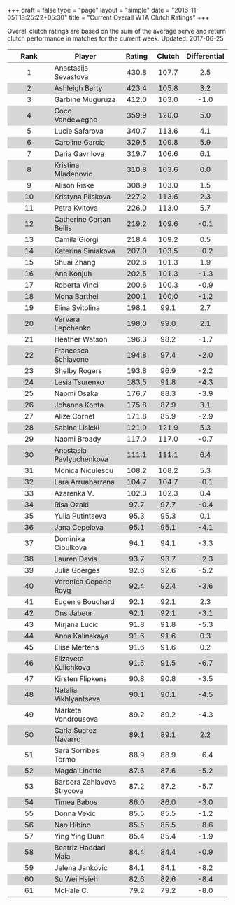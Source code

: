 +++
draft = false
type = "page" 
layout = "simple"
date = "2016-11-05T18:25:22+05:30"
title = "Current Overall WTA Clutch Ratings"
+++


Overall clutch ratings are based on the sum of the average serve and return clutch performance in matches for the current week. Updated: 2017-06-25


<table class='gmisc_table' style='border-collapse: collapse; margin-top: 1em; margin-bottom: 1em;' >
<thead>
<tr>
<th style='border-bottom: 1px solid grey; border-top: 2px solid grey; text-align: center;'>Rank</th>
<th style='border-bottom: 1px solid grey; border-top: 2px solid grey; text-align: center;'>Player</th>
<th style='border-bottom: 1px solid grey; border-top: 2px solid grey; text-align: center;'>Rating</th>
<th style='border-bottom: 1px solid grey; border-top: 2px solid grey; text-align: center;'>Clutch</th>
<th style='border-bottom: 1px solid grey; border-top: 2px solid grey; text-align: center;'>Differential</th>
</tr>
</thead>
<tbody>
<tr>
<td style='width:40%; text-align: center;'>1</td>
<td style='width:40%; text-align: left;'>Anastasija Sevastova</td>
<td style='width:40%; text-align: center;'>430.8</td>
<td style='width:40%; text-align: center;'>107.7</td>
<td style='width:40%; text-align: center;'>2.5</td>
</tr>
<tr style='background-color: #d6d6d6;'>
<td style='width:40%; background-color: #d6d6d6; text-align: center;'>2</td>
<td style='width:40%; background-color: #d6d6d6; text-align: left;'>Ashleigh Barty</td>
<td style='width:40%; background-color: #d6d6d6; text-align: center;'>423.4</td>
<td style='width:40%; background-color: #d6d6d6; text-align: center;'>105.8</td>
<td style='width:40%; background-color: #d6d6d6; text-align: center;'>3.2</td>
</tr>
<tr>
<td style='width:40%; text-align: center;'>3</td>
<td style='width:40%; text-align: left;'>Garbine Muguruza</td>
<td style='width:40%; text-align: center;'>412.0</td>
<td style='width:40%; text-align: center;'>103.0</td>
<td style='width:40%; text-align: center;'>-1.0</td>
</tr>
<tr style='background-color: #d6d6d6;'>
<td style='width:40%; background-color: #d6d6d6; text-align: center;'>4</td>
<td style='width:40%; background-color: #d6d6d6; text-align: left;'>Coco Vandeweghe</td>
<td style='width:40%; background-color: #d6d6d6; text-align: center;'>359.9</td>
<td style='width:40%; background-color: #d6d6d6; text-align: center;'>120.0</td>
<td style='width:40%; background-color: #d6d6d6; text-align: center;'>5.0</td>
</tr>
<tr>
<td style='width:40%; text-align: center;'>5</td>
<td style='width:40%; text-align: left;'>Lucie Safarova</td>
<td style='width:40%; text-align: center;'>340.7</td>
<td style='width:40%; text-align: center;'>113.6</td>
<td style='width:40%; text-align: center;'>4.1</td>
</tr>
<tr style='background-color: #d6d6d6;'>
<td style='width:40%; background-color: #d6d6d6; text-align: center;'>6</td>
<td style='width:40%; background-color: #d6d6d6; text-align: left;'>Caroline Garcia</td>
<td style='width:40%; background-color: #d6d6d6; text-align: center;'>329.5</td>
<td style='width:40%; background-color: #d6d6d6; text-align: center;'>109.8</td>
<td style='width:40%; background-color: #d6d6d6; text-align: center;'>5.9</td>
</tr>
<tr>
<td style='width:40%; text-align: center;'>7</td>
<td style='width:40%; text-align: left;'>Daria Gavrilova</td>
<td style='width:40%; text-align: center;'>319.7</td>
<td style='width:40%; text-align: center;'>106.6</td>
<td style='width:40%; text-align: center;'>6.1</td>
</tr>
<tr style='background-color: #d6d6d6;'>
<td style='width:40%; background-color: #d6d6d6; text-align: center;'>8</td>
<td style='width:40%; background-color: #d6d6d6; text-align: left;'>Kristina Mladenovic</td>
<td style='width:40%; background-color: #d6d6d6; text-align: center;'>310.8</td>
<td style='width:40%; background-color: #d6d6d6; text-align: center;'>103.6</td>
<td style='width:40%; background-color: #d6d6d6; text-align: center;'>0.0</td>
</tr>
<tr>
<td style='width:40%; text-align: center;'>9</td>
<td style='width:40%; text-align: left;'>Alison Riske</td>
<td style='width:40%; text-align: center;'>308.9</td>
<td style='width:40%; text-align: center;'>103.0</td>
<td style='width:40%; text-align: center;'>1.5</td>
</tr>
<tr style='background-color: #d6d6d6;'>
<td style='width:40%; background-color: #d6d6d6; text-align: center;'>10</td>
<td style='width:40%; background-color: #d6d6d6; text-align: left;'>Kristyna Pliskova</td>
<td style='width:40%; background-color: #d6d6d6; text-align: center;'>227.2</td>
<td style='width:40%; background-color: #d6d6d6; text-align: center;'>113.6</td>
<td style='width:40%; background-color: #d6d6d6; text-align: center;'>2.3</td>
</tr>
<tr>
<td style='width:40%; text-align: center;'>11</td>
<td style='width:40%; text-align: left;'>Petra Kvitova</td>
<td style='width:40%; text-align: center;'>226.0</td>
<td style='width:40%; text-align: center;'>113.0</td>
<td style='width:40%; text-align: center;'>5.7</td>
</tr>
<tr style='background-color: #d6d6d6;'>
<td style='width:40%; background-color: #d6d6d6; text-align: center;'>12</td>
<td style='width:40%; background-color: #d6d6d6; text-align: left;'>Catherine Cartan Bellis</td>
<td style='width:40%; background-color: #d6d6d6; text-align: center;'>219.2</td>
<td style='width:40%; background-color: #d6d6d6; text-align: center;'>109.6</td>
<td style='width:40%; background-color: #d6d6d6; text-align: center;'>-0.1</td>
</tr>
<tr>
<td style='width:40%; text-align: center;'>13</td>
<td style='width:40%; text-align: left;'>Camila Giorgi</td>
<td style='width:40%; text-align: center;'>218.4</td>
<td style='width:40%; text-align: center;'>109.2</td>
<td style='width:40%; text-align: center;'>0.5</td>
</tr>
<tr style='background-color: #d6d6d6;'>
<td style='width:40%; background-color: #d6d6d6; text-align: center;'>14</td>
<td style='width:40%; background-color: #d6d6d6; text-align: left;'>Katerina Siniakova</td>
<td style='width:40%; background-color: #d6d6d6; text-align: center;'>207.0</td>
<td style='width:40%; background-color: #d6d6d6; text-align: center;'>103.5</td>
<td style='width:40%; background-color: #d6d6d6; text-align: center;'>-0.2</td>
</tr>
<tr>
<td style='width:40%; text-align: center;'>15</td>
<td style='width:40%; text-align: left;'>Shuai Zhang</td>
<td style='width:40%; text-align: center;'>202.6</td>
<td style='width:40%; text-align: center;'>101.3</td>
<td style='width:40%; text-align: center;'>1.9</td>
</tr>
<tr style='background-color: #d6d6d6;'>
<td style='width:40%; background-color: #d6d6d6; text-align: center;'>16</td>
<td style='width:40%; background-color: #d6d6d6; text-align: left;'>Ana Konjuh</td>
<td style='width:40%; background-color: #d6d6d6; text-align: center;'>202.5</td>
<td style='width:40%; background-color: #d6d6d6; text-align: center;'>101.3</td>
<td style='width:40%; background-color: #d6d6d6; text-align: center;'>-1.3</td>
</tr>
<tr>
<td style='width:40%; text-align: center;'>17</td>
<td style='width:40%; text-align: left;'>Roberta Vinci</td>
<td style='width:40%; text-align: center;'>200.6</td>
<td style='width:40%; text-align: center;'>100.3</td>
<td style='width:40%; text-align: center;'>-0.9</td>
</tr>
<tr style='background-color: #d6d6d6;'>
<td style='width:40%; background-color: #d6d6d6; text-align: center;'>18</td>
<td style='width:40%; background-color: #d6d6d6; text-align: left;'>Mona Barthel</td>
<td style='width:40%; background-color: #d6d6d6; text-align: center;'>200.1</td>
<td style='width:40%; background-color: #d6d6d6; text-align: center;'>100.0</td>
<td style='width:40%; background-color: #d6d6d6; text-align: center;'>-1.2</td>
</tr>
<tr>
<td style='width:40%; text-align: center;'>19</td>
<td style='width:40%; text-align: left;'>Elina Svitolina</td>
<td style='width:40%; text-align: center;'>198.1</td>
<td style='width:40%; text-align: center;'>99.1</td>
<td style='width:40%; text-align: center;'>2.7</td>
</tr>
<tr style='background-color: #d6d6d6;'>
<td style='width:40%; background-color: #d6d6d6; text-align: center;'>20</td>
<td style='width:40%; background-color: #d6d6d6; text-align: left;'>Varvara Lepchenko</td>
<td style='width:40%; background-color: #d6d6d6; text-align: center;'>198.0</td>
<td style='width:40%; background-color: #d6d6d6; text-align: center;'>99.0</td>
<td style='width:40%; background-color: #d6d6d6; text-align: center;'>2.1</td>
</tr>
<tr>
<td style='width:40%; text-align: center;'>21</td>
<td style='width:40%; text-align: left;'>Heather Watson</td>
<td style='width:40%; text-align: center;'>196.3</td>
<td style='width:40%; text-align: center;'>98.2</td>
<td style='width:40%; text-align: center;'>-1.7</td>
</tr>
<tr style='background-color: #d6d6d6;'>
<td style='width:40%; background-color: #d6d6d6; text-align: center;'>22</td>
<td style='width:40%; background-color: #d6d6d6; text-align: left;'>Francesca Schiavone</td>
<td style='width:40%; background-color: #d6d6d6; text-align: center;'>194.8</td>
<td style='width:40%; background-color: #d6d6d6; text-align: center;'>97.4</td>
<td style='width:40%; background-color: #d6d6d6; text-align: center;'>-2.0</td>
</tr>
<tr>
<td style='width:40%; text-align: center;'>23</td>
<td style='width:40%; text-align: left;'>Shelby Rogers</td>
<td style='width:40%; text-align: center;'>193.8</td>
<td style='width:40%; text-align: center;'>96.9</td>
<td style='width:40%; text-align: center;'>-2.2</td>
</tr>
<tr style='background-color: #d6d6d6;'>
<td style='width:40%; background-color: #d6d6d6; text-align: center;'>24</td>
<td style='width:40%; background-color: #d6d6d6; text-align: left;'>Lesia Tsurenko</td>
<td style='width:40%; background-color: #d6d6d6; text-align: center;'>183.5</td>
<td style='width:40%; background-color: #d6d6d6; text-align: center;'>91.8</td>
<td style='width:40%; background-color: #d6d6d6; text-align: center;'>-4.3</td>
</tr>
<tr>
<td style='width:40%; text-align: center;'>25</td>
<td style='width:40%; text-align: left;'>Naomi Osaka</td>
<td style='width:40%; text-align: center;'>176.7</td>
<td style='width:40%; text-align: center;'>88.3</td>
<td style='width:40%; text-align: center;'>-3.9</td>
</tr>
<tr style='background-color: #d6d6d6;'>
<td style='width:40%; background-color: #d6d6d6; text-align: center;'>26</td>
<td style='width:40%; background-color: #d6d6d6; text-align: left;'>Johanna Konta</td>
<td style='width:40%; background-color: #d6d6d6; text-align: center;'>175.8</td>
<td style='width:40%; background-color: #d6d6d6; text-align: center;'>87.9</td>
<td style='width:40%; background-color: #d6d6d6; text-align: center;'>3.1</td>
</tr>
<tr>
<td style='width:40%; text-align: center;'>27</td>
<td style='width:40%; text-align: left;'>Alize Cornet</td>
<td style='width:40%; text-align: center;'>171.8</td>
<td style='width:40%; text-align: center;'>85.9</td>
<td style='width:40%; text-align: center;'>-2.9</td>
</tr>
<tr style='background-color: #d6d6d6;'>
<td style='width:40%; background-color: #d6d6d6; text-align: center;'>28</td>
<td style='width:40%; background-color: #d6d6d6; text-align: left;'>Sabine Lisicki</td>
<td style='width:40%; background-color: #d6d6d6; text-align: center;'>121.9</td>
<td style='width:40%; background-color: #d6d6d6; text-align: center;'>121.9</td>
<td style='width:40%; background-color: #d6d6d6; text-align: center;'>5.3</td>
</tr>
<tr>
<td style='width:40%; text-align: center;'>29</td>
<td style='width:40%; text-align: left;'>Naomi Broady</td>
<td style='width:40%; text-align: center;'>117.0</td>
<td style='width:40%; text-align: center;'>117.0</td>
<td style='width:40%; text-align: center;'>-0.7</td>
</tr>
<tr style='background-color: #d6d6d6;'>
<td style='width:40%; background-color: #d6d6d6; text-align: center;'>30</td>
<td style='width:40%; background-color: #d6d6d6; text-align: left;'>Anastasia Pavlyuchenkova</td>
<td style='width:40%; background-color: #d6d6d6; text-align: center;'>111.1</td>
<td style='width:40%; background-color: #d6d6d6; text-align: center;'>111.1</td>
<td style='width:40%; background-color: #d6d6d6; text-align: center;'>6.4</td>
</tr>
<tr>
<td style='width:40%; text-align: center;'>31</td>
<td style='width:40%; text-align: left;'>Monica Niculescu</td>
<td style='width:40%; text-align: center;'>108.2</td>
<td style='width:40%; text-align: center;'>108.2</td>
<td style='width:40%; text-align: center;'>5.3</td>
</tr>
<tr style='background-color: #d6d6d6;'>
<td style='width:40%; background-color: #d6d6d6; text-align: center;'>32</td>
<td style='width:40%; background-color: #d6d6d6; text-align: left;'>Lara Arruabarrena</td>
<td style='width:40%; background-color: #d6d6d6; text-align: center;'>104.7</td>
<td style='width:40%; background-color: #d6d6d6; text-align: center;'>104.7</td>
<td style='width:40%; background-color: #d6d6d6; text-align: center;'>-0.1</td>
</tr>
<tr>
<td style='width:40%; text-align: center;'>33</td>
<td style='width:40%; text-align: left;'>Azarenka V.</td>
<td style='width:40%; text-align: center;'>102.3</td>
<td style='width:40%; text-align: center;'>102.3</td>
<td style='width:40%; text-align: center;'>0.4</td>
</tr>
<tr style='background-color: #d6d6d6;'>
<td style='width:40%; background-color: #d6d6d6; text-align: center;'>34</td>
<td style='width:40%; background-color: #d6d6d6; text-align: left;'>Risa Ozaki</td>
<td style='width:40%; background-color: #d6d6d6; text-align: center;'>97.7</td>
<td style='width:40%; background-color: #d6d6d6; text-align: center;'>97.7</td>
<td style='width:40%; background-color: #d6d6d6; text-align: center;'>-0.4</td>
</tr>
<tr>
<td style='width:40%; text-align: center;'>35</td>
<td style='width:40%; text-align: left;'>Yulia Putintseva</td>
<td style='width:40%; text-align: center;'>95.3</td>
<td style='width:40%; text-align: center;'>95.3</td>
<td style='width:40%; text-align: center;'>0.1</td>
</tr>
<tr style='background-color: #d6d6d6;'>
<td style='width:40%; background-color: #d6d6d6; text-align: center;'>36</td>
<td style='width:40%; background-color: #d6d6d6; text-align: left;'>Jana Cepelova</td>
<td style='width:40%; background-color: #d6d6d6; text-align: center;'>95.1</td>
<td style='width:40%; background-color: #d6d6d6; text-align: center;'>95.1</td>
<td style='width:40%; background-color: #d6d6d6; text-align: center;'>-4.1</td>
</tr>
<tr>
<td style='width:40%; text-align: center;'>37</td>
<td style='width:40%; text-align: left;'>Dominika Cibulkova</td>
<td style='width:40%; text-align: center;'>94.1</td>
<td style='width:40%; text-align: center;'>94.1</td>
<td style='width:40%; text-align: center;'>-3.3</td>
</tr>
<tr style='background-color: #d6d6d6;'>
<td style='width:40%; background-color: #d6d6d6; text-align: center;'>38</td>
<td style='width:40%; background-color: #d6d6d6; text-align: left;'>Lauren Davis</td>
<td style='width:40%; background-color: #d6d6d6; text-align: center;'>93.7</td>
<td style='width:40%; background-color: #d6d6d6; text-align: center;'>93.7</td>
<td style='width:40%; background-color: #d6d6d6; text-align: center;'>-2.3</td>
</tr>
<tr>
<td style='width:40%; text-align: center;'>39</td>
<td style='width:40%; text-align: left;'>Julia Goerges</td>
<td style='width:40%; text-align: center;'>92.6</td>
<td style='width:40%; text-align: center;'>92.6</td>
<td style='width:40%; text-align: center;'>-5.2</td>
</tr>
<tr style='background-color: #d6d6d6;'>
<td style='width:40%; background-color: #d6d6d6; text-align: center;'>40</td>
<td style='width:40%; background-color: #d6d6d6; text-align: left;'>Veronica Cepede Royg</td>
<td style='width:40%; background-color: #d6d6d6; text-align: center;'>92.4</td>
<td style='width:40%; background-color: #d6d6d6; text-align: center;'>92.4</td>
<td style='width:40%; background-color: #d6d6d6; text-align: center;'>-3.6</td>
</tr>
<tr>
<td style='width:40%; text-align: center;'>41</td>
<td style='width:40%; text-align: left;'>Eugenie Bouchard</td>
<td style='width:40%; text-align: center;'>92.1</td>
<td style='width:40%; text-align: center;'>92.1</td>
<td style='width:40%; text-align: center;'>2.3</td>
</tr>
<tr style='background-color: #d6d6d6;'>
<td style='width:40%; background-color: #d6d6d6; text-align: center;'>42</td>
<td style='width:40%; background-color: #d6d6d6; text-align: left;'>Ons Jabeur</td>
<td style='width:40%; background-color: #d6d6d6; text-align: center;'>92.1</td>
<td style='width:40%; background-color: #d6d6d6; text-align: center;'>92.1</td>
<td style='width:40%; background-color: #d6d6d6; text-align: center;'>-3.1</td>
</tr>
<tr>
<td style='width:40%; text-align: center;'>43</td>
<td style='width:40%; text-align: left;'>Mirjana Lucic</td>
<td style='width:40%; text-align: center;'>91.8</td>
<td style='width:40%; text-align: center;'>91.8</td>
<td style='width:40%; text-align: center;'>-5.3</td>
</tr>
<tr style='background-color: #d6d6d6;'>
<td style='width:40%; background-color: #d6d6d6; text-align: center;'>44</td>
<td style='width:40%; background-color: #d6d6d6; text-align: left;'>Anna Kalinskaya</td>
<td style='width:40%; background-color: #d6d6d6; text-align: center;'>91.6</td>
<td style='width:40%; background-color: #d6d6d6; text-align: center;'>91.6</td>
<td style='width:40%; background-color: #d6d6d6; text-align: center;'>0.3</td>
</tr>
<tr>
<td style='width:40%; text-align: center;'>45</td>
<td style='width:40%; text-align: left;'>Elise Mertens</td>
<td style='width:40%; text-align: center;'>91.6</td>
<td style='width:40%; text-align: center;'>91.6</td>
<td style='width:40%; text-align: center;'>0.2</td>
</tr>
<tr style='background-color: #d6d6d6;'>
<td style='width:40%; background-color: #d6d6d6; text-align: center;'>46</td>
<td style='width:40%; background-color: #d6d6d6; text-align: left;'>Elizaveta Kulichkova</td>
<td style='width:40%; background-color: #d6d6d6; text-align: center;'>91.5</td>
<td style='width:40%; background-color: #d6d6d6; text-align: center;'>91.5</td>
<td style='width:40%; background-color: #d6d6d6; text-align: center;'>-6.7</td>
</tr>
<tr>
<td style='width:40%; text-align: center;'>47</td>
<td style='width:40%; text-align: left;'>Kirsten Flipkens</td>
<td style='width:40%; text-align: center;'>90.8</td>
<td style='width:40%; text-align: center;'>90.8</td>
<td style='width:40%; text-align: center;'>-3.5</td>
</tr>
<tr style='background-color: #d6d6d6;'>
<td style='width:40%; background-color: #d6d6d6; text-align: center;'>48</td>
<td style='width:40%; background-color: #d6d6d6; text-align: left;'>Natalia Vikhlyantseva</td>
<td style='width:40%; background-color: #d6d6d6; text-align: center;'>90.1</td>
<td style='width:40%; background-color: #d6d6d6; text-align: center;'>90.1</td>
<td style='width:40%; background-color: #d6d6d6; text-align: center;'>-4.5</td>
</tr>
<tr>
<td style='width:40%; text-align: center;'>49</td>
<td style='width:40%; text-align: left;'>Marketa Vondrousova</td>
<td style='width:40%; text-align: center;'>89.2</td>
<td style='width:40%; text-align: center;'>89.2</td>
<td style='width:40%; text-align: center;'>-4.3</td>
</tr>
<tr style='background-color: #d6d6d6;'>
<td style='width:40%; background-color: #d6d6d6; text-align: center;'>50</td>
<td style='width:40%; background-color: #d6d6d6; text-align: left;'>Carla Suarez Navarro</td>
<td style='width:40%; background-color: #d6d6d6; text-align: center;'>89.1</td>
<td style='width:40%; background-color: #d6d6d6; text-align: center;'>89.1</td>
<td style='width:40%; background-color: #d6d6d6; text-align: center;'>2.2</td>
</tr>
<tr>
<td style='width:40%; text-align: center;'>51</td>
<td style='width:40%; text-align: left;'>Sara Sorribes Tormo</td>
<td style='width:40%; text-align: center;'>88.9</td>
<td style='width:40%; text-align: center;'>88.9</td>
<td style='width:40%; text-align: center;'>-6.4</td>
</tr>
<tr style='background-color: #d6d6d6;'>
<td style='width:40%; background-color: #d6d6d6; text-align: center;'>52</td>
<td style='width:40%; background-color: #d6d6d6; text-align: left;'>Magda Linette</td>
<td style='width:40%; background-color: #d6d6d6; text-align: center;'>87.6</td>
<td style='width:40%; background-color: #d6d6d6; text-align: center;'>87.6</td>
<td style='width:40%; background-color: #d6d6d6; text-align: center;'>-5.2</td>
</tr>
<tr>
<td style='width:40%; text-align: center;'>53</td>
<td style='width:40%; text-align: left;'>Barbora Zahlavova Strycova</td>
<td style='width:40%; text-align: center;'>87.2</td>
<td style='width:40%; text-align: center;'>87.2</td>
<td style='width:40%; text-align: center;'>-5.7</td>
</tr>
<tr style='background-color: #d6d6d6;'>
<td style='width:40%; background-color: #d6d6d6; text-align: center;'>54</td>
<td style='width:40%; background-color: #d6d6d6; text-align: left;'>Timea Babos</td>
<td style='width:40%; background-color: #d6d6d6; text-align: center;'>86.0</td>
<td style='width:40%; background-color: #d6d6d6; text-align: center;'>86.0</td>
<td style='width:40%; background-color: #d6d6d6; text-align: center;'>-3.0</td>
</tr>
<tr>
<td style='width:40%; text-align: center;'>55</td>
<td style='width:40%; text-align: left;'>Donna Vekic</td>
<td style='width:40%; text-align: center;'>85.5</td>
<td style='width:40%; text-align: center;'>85.5</td>
<td style='width:40%; text-align: center;'>-1.2</td>
</tr>
<tr style='background-color: #d6d6d6;'>
<td style='width:40%; background-color: #d6d6d6; text-align: center;'>56</td>
<td style='width:40%; background-color: #d6d6d6; text-align: left;'>Nao Hibino</td>
<td style='width:40%; background-color: #d6d6d6; text-align: center;'>85.5</td>
<td style='width:40%; background-color: #d6d6d6; text-align: center;'>85.5</td>
<td style='width:40%; background-color: #d6d6d6; text-align: center;'>-8.6</td>
</tr>
<tr>
<td style='width:40%; text-align: center;'>57</td>
<td style='width:40%; text-align: left;'>Ying Ying Duan</td>
<td style='width:40%; text-align: center;'>85.4</td>
<td style='width:40%; text-align: center;'>85.4</td>
<td style='width:40%; text-align: center;'>-1.9</td>
</tr>
<tr style='background-color: #d6d6d6;'>
<td style='width:40%; background-color: #d6d6d6; text-align: center;'>58</td>
<td style='width:40%; background-color: #d6d6d6; text-align: left;'>Beatriz Haddad Maia</td>
<td style='width:40%; background-color: #d6d6d6; text-align: center;'>84.4</td>
<td style='width:40%; background-color: #d6d6d6; text-align: center;'>84.4</td>
<td style='width:40%; background-color: #d6d6d6; text-align: center;'>-0.9</td>
</tr>
<tr>
<td style='width:40%; text-align: center;'>59</td>
<td style='width:40%; text-align: left;'>Jelena Jankovic</td>
<td style='width:40%; text-align: center;'>84.1</td>
<td style='width:40%; text-align: center;'>84.1</td>
<td style='width:40%; text-align: center;'>-8.2</td>
</tr>
<tr style='background-color: #d6d6d6;'>
<td style='width:40%; background-color: #d6d6d6; text-align: center;'>60</td>
<td style='width:40%; background-color: #d6d6d6; text-align: left;'>Su Wei Hsieh</td>
<td style='width:40%; background-color: #d6d6d6; text-align: center;'>82.6</td>
<td style='width:40%; background-color: #d6d6d6; text-align: center;'>82.6</td>
<td style='width:40%; background-color: #d6d6d6; text-align: center;'>-8.4</td>
</tr>
<tr>
<td style='width:40%; border-bottom: 2px solid grey; text-align: center;'>61</td>
<td style='width:40%; border-bottom: 2px solid grey; text-align: left;'>McHale C.</td>
<td style='width:40%; border-bottom: 2px solid grey; text-align: center;'>79.2</td>
<td style='width:40%; border-bottom: 2px solid grey; text-align: center;'>79.2</td>
<td style='width:40%; border-bottom: 2px solid grey; text-align: center;'>-8.0</td>
</tr>
</tbody>
</table>
